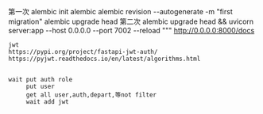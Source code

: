 第一次 
    alembic init alembic
    alembic revision --autogenerate -m "first migration" 
    alembic upgrade head
第二次 
    alembic upgrade head && uvicorn server:app --host 0.0.0.0 --port 7002 --reload
     """ http://0.0.0.0:8000/docs


    jwt
    https://pypi.org/project/fastapi-jwt-auth/
    https://pyjwt.readthedocs.io/en/latest/algorithms.html


    wait put auth role
         put user
         get all user,auth,depart,等not filter
         wait add jwt
         